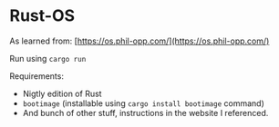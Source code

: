 # Rust-OS

As learned from: [https://os.phil-opp.com/](https://os.phil-opp.com/)

Run using `cargo run`

Requirements:
- Nigtly edition of Rust
- `bootimage` (installable using `cargo install bootimage` command)
- And bunch of other stuff, instructions in the website I referenced.